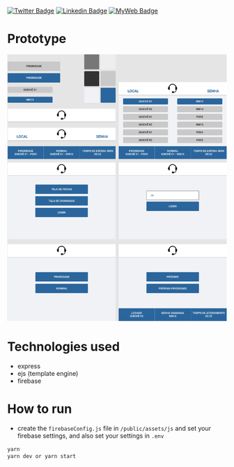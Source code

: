 [![Twitter Badge](https://img.shields.io/badge/-@t__h__e__u-1ca0f1?style=flat-square&labelColor=1ca0f1&logo=twitter&logoColor=white&link=https://twitter.com/t_h_e_u)](https://twitter.com/t_h_e_u) 
[![Linkedin Badge](https://img.shields.io/badge/-matheusgbatista-blue?style=flat-square&logo=Linkedin&logoColor=white&link=https://www.linkedin.com/in/matheusgbatista-3392bb153/)](https://www.linkedin.com/in/matheusgbatista/) 
[![MyWeb Badge](https://img.shields.io/badge/-t--heu.github.io-333?style=flat-square&link=https://t-heu.github.io/)](https://t-heu.github.io) 

# Prototype
<p align="center">
  <img alt="home" src="./docs/attendance_queue_management.png" width="650" />
</p>

# Technologies used
- express
- ejs (template engine)
- firebase

# How to run
- create the `firebaseConfig.js` file in `/public/assets/js` and set your firebase settings, and also set your settings in `.env`
```shell
yarn
yarn dev or yarn start
```
